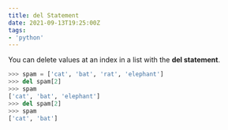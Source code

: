 ```yaml
---
title: del Statement
date: 2021-09-13T19:25:00Z
tags:
- 'python'
---
```


You can delete values at an index in a list with the **del statement**.

```python
>>> spam = ['cat', 'bat', 'rat', 'elephant']
>>> del spam[2]
>>> spam
['cat', 'bat', 'elephant']
>>> del spam[2]
>>> spam
['cat', 'bat']
```
